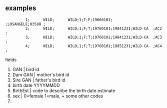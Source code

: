 examples
---
```
         1;      WILD;      WILD;1;T;F;19660101;        ;LOSANGELE;03588 ;                                                            
         2;      WILD;      WILD;1;F;T;19760101;19841231;WILD-CA  ;AC2   ;                                                            
         3;      WILD;      WILD;1;F;T;19760101;19841231;WILD-CA  ;AC3   ;                                                            
         4;      WILD;      WILD;1;F;T;19760101;19851231;WILD-CA  ;AC4   ;                   
```
fields
1. GAN | bird id
1. Dam GAN | mother's bird id
1. Sire GAN | father's bird id
1. birth date YYYYMMDD
1. BirthEst | code to describe the birth date estimate
1. sex | 0=female 1=male, + some other codes
1. 